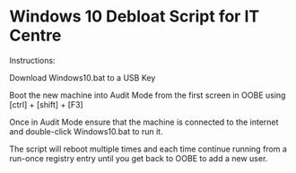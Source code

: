 # Windows 10 Debloat Script for IT Centre

Instructions:

Download Windows10.bat to a USB Key

Boot the new machine into Audit Mode from the first screen in OOBE using [ctrl] + [shift] + [F3]

Once in Audit Mode ensure that the machine is connected to the internet and double-click Windows10.bat to run it.

The script will reboot multiple times and each time continue running from a run-once registry entry until you get back to OOBE to add a new user.
